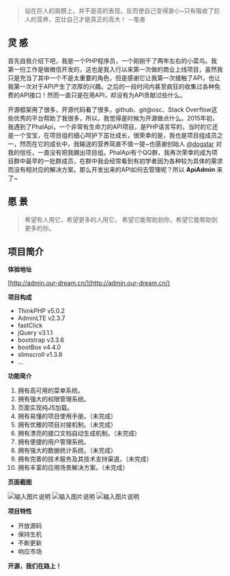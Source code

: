 ﻿> 站在巨人的肩膀上，并不是高的表现，反而使自己变得渺小~只有吸收了巨人的营养，茁壮自己才是真正的高大！ --笔者

## 灵 感

首先自我介绍下吧，我是一个PHP程序员，一个刚刚干了两年左右的小菜鸟。我第一份工作是做微信开发的，这也是我入行以来第一次做的商业上线项目，虽然我只是充当了其中一个不是太重要的角色，但是感谢它让我第一次接触了API，也让我第一次对于API产生了浓厚的兴趣。之后的一段时间内甚至疯狂的收集过各种免费的API接口！然而一直只是在用API，却没有为API贡献过些什么。

开源框架用了很多，开源代码看了很多，github、git@osc、Stack Overflow这些优秀的平台帮助了我很多，所以，我觉得是时候为开源做点什么。2015年初，我遇到了PhalApi，一个非常有生命力的API项目，是PHP语言写的，当时的它还是一个宝宝，在项目组的细心呵护下茁壮成长，很荣幸的是，我也是项目组成员之一，然而在它的成长中，我输送的营养简直不值一提~也感谢创始人 [@dogstar][3] 对我的信任，一直没有把我踢出项目组。PhalApi有个QQ群，我再次荣幸的成为项目群中最早的一批群成员，在群中我会经常看到有初学者因为各种较为具体的需求而没有相对应的解决方案。那么开发出来的API如何去管理呢？所以 **ApiAdmin** 来了~

## 愿 景

> 希望有人用它，希望更多的人用它。
> 希望它能帮助到你，希望它能帮助到更多的你。

## 项目简介

**体验地址**

[http://admin.our-dream.cn/](http://admin.our-dream.cn/)

**项目构成**

- ThinkPHP v5.0.2
- AdminLTE v2.3.7
- fastClick
- jQuery v3.1.1
- bootstrap v3.3.6
- bootBox v4.4.0
- slimscroll v1.3.8
- ...

**功能简介**

 1. 拥有高可用的菜单系统。
 2. 拥有强大的权限管理系统。
 2. 页面实现纯JS加载。
 3. 拥有易懂的项目使用手册。（未完成）
 4. 拥有优雅的项目对接机制。（未完成）
 5. 拥有漂亮的接口文档自动生成机制。（未完成）
 6. 拥有便捷的用户管理系统。
 7. 拥有强大的数据统计系统。（未完成）
 8. 拥有完善的技术服务及其技术支持渠道。（未完成）
 9. 拥有丰富的应用场景解决方案。（未完成）

**页面截图**

![输入图片说明](http://git.oschina.net/uploads/images/2016/1115/153057_5fb85494_110856.png "在这里输入图片标题")
![输入图片说明](http://git.oschina.net/uploads/images/2016/1115/153108_43ba4095_110856.png "在这里输入图片标题")
![输入图片说明](http://git.oschina.net/uploads/images/2016/1115/153745_ef999653_110856.png "在这里输入图片标题")

**项目特性**

- 开放源码
- 保持生机
- 不断更新
- 响应市场

**开源，我们在路上！**

  [1]: http://www.thinkphp.cn/
  [2]: http://www.phalapi.net/
  [3]: http://my.oschina.net/dogstar/blog